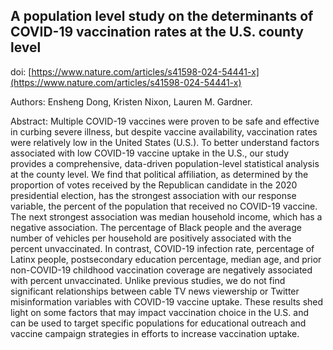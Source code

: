 ## A population level study on the determinants of COVID-19 vaccination rates at the U.S. county level

doi: [https://www.nature.com/articles/s41598-024-54441-x](https://www.nature.com/articles/s41598-024-54441-x)

Authors: Ensheng Dong, Kristen Nixon, Lauren M. Gardner.

Abstract: Multiple COVID-19 vaccines were proven to be safe and effective in curbing severe illness, but despite vaccine availability, vaccination rates were relatively low in the United States (U.S.). To better understand factors associated with low COVID-19 vaccine uptake in the U.S., our study provides a comprehensive, data-driven population-level statistical analysis at the county level. We find that political affiliation, as determined by the proportion of votes received by the Republican candidate in the 2020 presidential election, has the strongest association with our response variable, the percent of the population that received no COVID-19 vaccine. The next strongest association was median household income, which has a negative association. The percentage of Black people and the average number of vehicles per household are positively associated with the percent unvaccinated. In contrast, COVID-19 infection rate, percentage of Latinx people, postsecondary education percentage, median age, and prior non-COVID-19 childhood vaccination coverage are negatively associated with percent unvaccinated. Unlike previous studies, we do not find significant relationships between cable TV news viewership or Twitter misinformation variables with COVID-19 vaccine uptake. These results shed light on some factors that may impact vaccination choice in the U.S. and can be used to target specific populations for educational outreach and vaccine campaign strategies in efforts to increase vaccination uptake.
